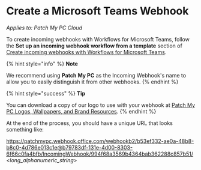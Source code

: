 # Create a Microsoft Teams Webhook

_Applies to: Patch My PC Cloud_

To create incoming webhooks with Workflows for Microsoft Teams, follow the **Set up an incoming webhook workflow from a template** section of [Create incoming webhooks with Workflows for Microsoft Teams](https://support.microsoft.com/en-gb/office/create-incoming-webhooks-with-workflows-for-microsoft-teams-8ae491c7-0394-4861-ba59-055e33f75498).

{% hint style="info" %}
**Note**

We recommend using **Patch My PC** as the Incoming Webhook's name to allow you to easily distinguish it from other webhooks.
{% endhint %}

{% hint style="success" %}
**Tip**

You can download a copy of our logo to use with your webhook at [Patch My PC Logos, Wallpapers, and Brand Resources](https://patchmypc.com/patch-my-pc-logos-wallpapers-and-brand-resources).
{% endhint %}

At the end of the process, you should have a unique URL that looks something like:

https://patchmypc.webhook.office.com/webhookb2/b53ef332-ae0a-48b8-b8c0-4d786e013c1e@b79783df-131e-4d00-8303-6f66c0fa4bfb/IncomingWebhook/994f68a3569b4364bab362288c857b51/<_long\_alphanumeric\_string>_
